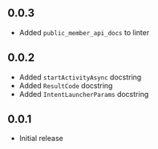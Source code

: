 ## 0.0.3

* Added `public_member_api_docs` to linter


## 0.0.2

* Added `startActivityAsync` docstring
* Added `ResultCode` docstring
* Added `IntentLauncherParams` docstring

## 0.0.1

* Initial release
